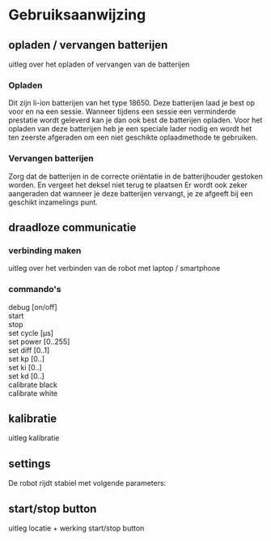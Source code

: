 # Gebruiksaanwijzing

## opladen / vervangen batterijen
uitleg over het opladen of vervangen van de batterijen

### Opladen
Dit zijn li-ion batterijen van het type 18650.
Deze batterijen laad je best op voor en na een sessie.
Wanneer tijdens een sessie een verminderde prestatie wordt geleverd kan je dan ook best de batterijen opladen.
Voor het opladen van deze batterijen heb je een speciale lader nodig en wordt het ten zeerste afgeraden om een niet geschikte oplaadmethode te gebruiken.

### Vervangen batterijen
Zorg dat de batterijen in de correcte oriëntatie in de batterijhouder gestoken worden. En vergeet het deksel niet terug te plaatsen
Er wordt ook zeker aangeraden dat wanneer je deze batterijen vervangt, je ze afgeeft bij een geschikt inzamelings punt.


## draadloze communicatie
### verbinding maken
uitleg over het verbinden van de robot met laptop / smartphone

### commando's
debug [on/off]  
start  
stop  
set cycle [µs]  
set power [0..255]  
set diff [0..1]  
set kp [0..]  
set ki [0..]  
set kd [0..]  
calibrate black  
calibrate white  

## kalibratie
uitleg kalibratie  

## settings
De robot rijdt stabiel met volgende parameters:  

## start/stop button
uitleg locatie + werking start/stop button
